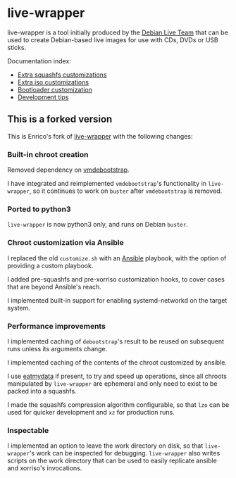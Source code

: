 # live-wrapper

live-wrapper is a tool initially produced by the [Debian Live
Team](https://www.debian.org/devel/debian-live/) that can be used to create
Debian-based live images for use with CDs, DVDs or USB sticks.

Documentation index:

* [Extra squashfs customizations](doc/customize-squashfs.md)
* [Extra iso customizations](doc/customize-iso.md)
* [Bootloader customization](doc/bootloader.md)
* [Development tips](doc/devel-tips.md)


## This is a forked version

This is Enrico's fork of
[live-wrapper](https://salsa.debian.org/live-team/live-wrapper)
with the following changes:


### Built-in chroot creation

Removed dependency on [vmdebootstrap](https://liw.fi/vmdebootstrap/).

I have integrated and reimplemented `vmdebootstrap`'s functionality in
`live-wrapper`, so it continues to work on `buster` after `vmdebootstrap` is
removed.


### Ported to python3

`live-wrapper` is now python3 only, and runs on Debian `buster`.


### Chroot customization via Ansible

I replaced the old `customize.sh` with an [Ansible](https://www.ansible.com/)
playbook, with the option of providing a custom playbook.

I added pre-squashfs and pre-xorriso customization hooks, to cover cases
that are beyond Ansible's reach.

I implemented built-in support for enabling systemd-networkd on the target
system.


### Performance improvements

I implemented caching of `debootstrap`'s result to be reused on subsequent runs
unless its arguments change.

I implemented caching of the contents of the chroot customized by ansible.

I use [eatmydata](https://www.flamingspork.com/projects/libeatmydata/) if
present, to try and speed up operations, since all chroots manipulated by
`live-wrapper` are ephemeral and only need to exist to be packed into a
squashfs.

I made the squashfs compression algorithm configurable, so that `lzo` can be
used for quicker development and `xz` for production runs.


### Inspectable
    
I implemented an option to leave the work directory on disk, so that
`live-wrapper`'s work can be inspected for debugging. `live-wrapper` also
writes scripts on the work directory that can be used to easily replicate
ansible and xorriso's invocations.
